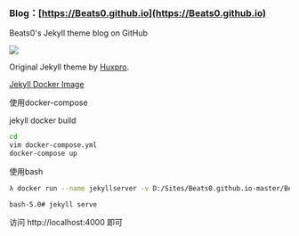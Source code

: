 ### Blog：[https://Beats0.github.io](https://Beats0.github.io)

Beats0's Jekyll theme blog on GitHub<br>

[![](https://data.jsdelivr.com/v1/package/gh/Beats0/beats0.github.io/badge)](https://www.jsdelivr.com/package/gh/Beats0/beats0.github.io)

Original Jekyll theme by [Huxpro](https://github.com/Huxpro/huxpro.github.io).<br>

[Jekyll Docker Image](https://hub.docker.com/r/jekyll/jekyll/)

使用docker-compose

jekyll docker build

```bash
cd
vim docker-compose.yml
docker-compose up
```

使用bash

```bash
λ docker run --name jekyllserver -v D:/Sites/Beats0.github.io-master/Beats0.github.io:/srv/jekyll -p 4000:4000 -it jekyll/jekyll:builder bash
```
```
bash-5.0# jekyll serve
```

访问 http://localhost:4000 即可